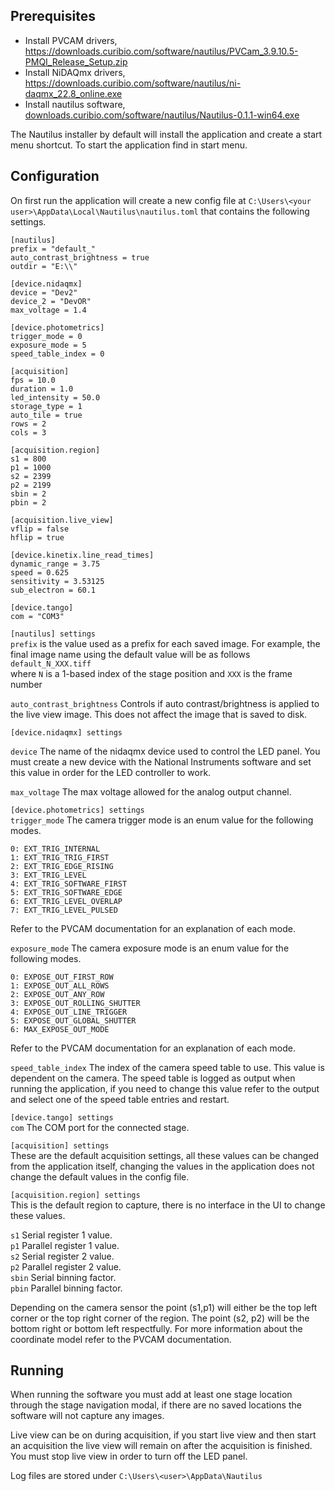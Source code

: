 ## Prerequisites

- Install PVCAM drivers, https://downloads.curibio.com/software/nautilus/PVCam_3.9.10.5-PMQI_Release_Setup.zip
- Install NiDAQmx drivers, https://downloads.curibio.com/software/nautilus/ni-daqmx_22.8_online.exe
- Install nautilus software, [downloads.curibio.com/software/nautilus/Nautilus-0.1.1-win64.exe](http://downloads.curibio.com/software/nautilus/Nautilus-0.1.1-win64.exe)

The Nautilus installer by default will install the application and create a start menu shortcut. To start the application find in start menu.

## Configuration

On first run the application will create a new config file at `C:\Users\<your user>\AppData\Local\Nautilus\nautilus.toml` that contains the following settings.

```
[nautilus]
prefix = "default_"
auto_contrast_brightness = true
outdir = "E:\\"

[device.nidaqmx]
device = "Dev2"
device_2 = "DevOR"
max_voltage = 1.4

[device.photometrics]
trigger_mode = 0
exposure_mode = 5
speed_table_index = 0

[acquisition]
fps = 10.0
duration = 1.0
led_intensity = 50.0
storage_type = 1
auto_tile = true
rows = 2
cols = 3

[acquisition.region]
s1 = 800
p1 = 1000
s2 = 2399
p2 = 2199
sbin = 2
pbin = 2

[acquisition.live_view]
vflip = false
hflip = true

[device.kinetix.line_read_times]
dynamic_range = 3.75
speed = 0.625
sensitivity = 3.53125
sub_electron = 60.1

[device.tango]
com = "COM3"
```

`[nautilus] settings`  
`prefix` is the value used as a prefix for each saved image. For example, the final image name using the default value will be as follows
`default_N_XXX.tiff`  
where `N` is a 1-based index of the stage position and `XXX` is the frame number

`auto_contrast_brightness` Controls if auto contrast/brightness is applied to the live view image. This does not affect the image that is saved to disk.

`[device.nidaqmx] settings`

`device` The name of the nidaqmx device used to control the LED panel. You must create a new device with the National Instruments software and set this value in order for the LED controller to work.

`max_voltage` The max voltage allowed for the analog output channel.

`[device.photometrics] settings`  
`trigger_mode` The camera trigger mode is an enum value for the following modes.

```
0: EXT_TRIG_INTERNAL
1: EXT_TRIG_TRIG_FIRST
2: EXT_TRIG_EDGE_RISING
3: EXT_TRIG_LEVEL
4: EXT_TRIG_SOFTWARE_FIRST
5: EXT_TRIG_SOFTWARE_EDGE
6: EXT_TRIG_LEVEL_OVERLAP
7: EXT_TRIG_LEVEL_PULSED
```

Refer to the PVCAM documentation for an explanation of each mode.

`exposure_mode` The camera exposure mode is an enum value for the following modes.

```
0: EXPOSE_OUT_FIRST_ROW
1: EXPOSE_OUT_ALL_ROWS
2: EXPOSE_OUT_ANY_ROW
3: EXPOSE_OUT_ROLLING_SHUTTER
4: EXPOSE_OUT_LINE_TRIGGER
5: EXPOSE_OUT_GLOBAL_SHUTTER
6: MAX_EXPOSE_OUT_MODE
```

Refer to the PVCAM documentation for an explanation of each mode.

`speed_table_index` The index of the camera speed table to use. This value is dependent on the camera. The speed table is logged as output when running the application, if you need to change this value refer to the output and select one of the speed table entries and restart.

`[device.tango] settings`  
`com` The COM port for the connected stage.

`[acquisition] settings`  
These are the default acquisition settings, all these values can be changed from the application itself, changing the values in the application does not change the default values in the config file.

`[acquisition.region] settings`  
This is the default region to capture, there is no interface in the UI to change these values.

`s1` Serial register 1 value.  
`p1` Parallel register 1 value.  
`s2` Serial register 2 value.  
`p2` Parallel register 2 value.  
`sbin` Serial binning factor.  
`pbin` Parallel binning factor.

Depending on the camera sensor the point (s1,p1) will either be the top left corner or the top right corner of the region. The point (s2, p2) will be the bottom right or bottom left respectfully. For more information about the coordinate model refer to the PVCAM documentation.

## Running

When running the software you must add at least one stage location through the stage navigation modal, if there are no saved locations the software will not capture any images.

Live view can be on during acquisition, if you start live view and then start an acquisition the live view will remain on after the acquisition is finished. You must stop live view in order to turn off the LED panel.

Log files are stored under `C:\Users\<user>\AppData\Nautilus`
